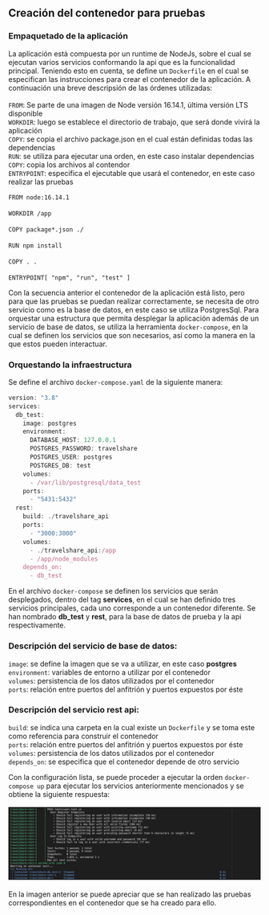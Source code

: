 ## Creación del contenedor para pruebas

### Empaquetado de la aplicación

La aplicación está compuesta por un runtime de NodeJs, sobre el cual se ejecutan varios servicios conformando la api que es la funcionalidad principal. Teniendo esto en cuenta, se define un `Dockerfile` en el cual se especifican las instrucciones para crear el contenedor de la aplicación.
A continuación una breve descripsión de las órdenes utilizadas:  
\
`FROM`: Se parte de una imagen de Node versión 16.14.1, última versión LTS disponible  
`WORKDIR`: luego se establece el directorio de trabajo, que será donde vivirá la aplicación  
`COPY`: se copia el archivo package.json en el cual están definidas todas las dependencias  
`RUN`: se utiliza para ejecutar una orden, en este caso instalar dependencias  
`COPY`: copia los archivos al contendor  
`ENTRYPOINT`: especifica el ejecutable que usará el contenedor, en este caso realizar las pruebas

```
FROM node:16.14.1

WORKDIR /app

COPY package*.json ./

RUN npm install

COPY . .

ENTRYPOINT[ "npm", "run", "test" ]
```

Con la secuencia anterior el contenedor de la aplicación está listo, pero para que las pruebas se puedan realizar correctamente, se necesita de otro servicio como es la base de datos, en este caso se utiliza PostgresSql. Para orquestar una estructura que permita desplegar la aplicación además de un servicio de base de datos, se utiliza la herramienta `docker-compose`, en la cual se definen los servicios que son necesarios, así como la manera en la que estos pueden interactuar.

### Orquestando la infraestructura

Se define el archivo `docker-compose.yaml` de la siguiente manera:

```javascript
version: "3.8"
services:
  db_test:
    image: postgres
    environment:
      DATABASE_HOST: 127.0.0.1
      POSTGRES_PASSWORD: travelshare
      POSTGRES_USER: postgres
      POSTGRES_DB: test
    volumes:
      - /var/lib/postgresql/data_test
    ports:
      - "5431:5432"
  rest:
    build: ./travelshare_api
    ports:
      - "3000:3000"
    volumes:
      - ./travelshare_api:/app
      - /app/node_modules
    depends_on:
      - db_test
```

En el archivo `docker-compose` se definen los servicios que serán desplegados, dentro del tag **services**, en el cual se han definido tres servicios principales, cada uno corresponde a un contenedor diferente. Se han nombrado **db_test** y **rest**, para la base de datos de prueba y la api respectivamente.

### Descripción del servicio de base de datos:

`image`: se define la imagen que se va a utilizar, en este caso **postgres**  
`environment`: variables de entorno a utilizar por el contenedor  
`volumes`: persistencia de los datos utilizados por el contenedor  
`ports`: relación entre puertos del anfitrión y puertos expuestos por éste

### Descripción del servicio rest api:

`build`: se indica una carpeta en la cual existe un `Dockerfile` y se toma este como referencia para construir el contenedor  
`ports`: relación entre puertos del anfitrión y puertos expuestos por éste  
`volumes`: persistencia de los datos utilizados por el contenedor  
`depends_on`: se especifica que el contenedor depende de otro servicio

Con la configuración lista, se puede proceder a ejecutar la orden `docker-compose up` para ejecutar los servicios anteriormente mencionados y se obtiene la siguiente respuesta:  
\
![Tests](./img/docker_test.png)
\
\
En la imagen anterior se puede apreciar que se han realizado las pruebas correspondientes en el contenedor que se ha creado para ello.
